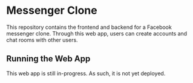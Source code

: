 # Messenger Clone

This repository contains the frontend and backend for a Facebook messenger clone. Through this web app, users can create accounts and chat rooms with other users.

## Running the Web App

This web app is still in-progress. As such, it is not yet deployed.
